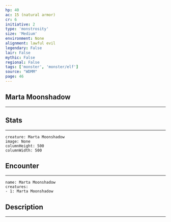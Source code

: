 ```yaml
---
hp: 40
ac: 15 (natural armor)
cr: 6
initiative: 2
type: 'monstrosity'    
size: 'Medium'
environment: None
alignment: lawful evil
legendary: False
lair: False
mythic: False
regional: False
tags: ['monster', 'monster/elf']
source: "WDMM"
page: 46
---
```


## Marta Moonshadow
---



## Stats
---

```statblock
creature: Marta Moonshadow
image: None
columnHeight: 500
columnWidth: 500
```

## Encounter
---

```encounter-table
name: Marta Moonshadow
creatures:
- 1: Marta Moonshadow
```

## Description
---




